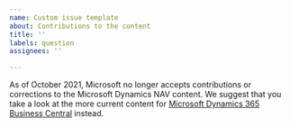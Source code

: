```yaml
---
name: Custom issue template
about: Contributions to the content
title: ''
labels: question
assignees: ''

---
```


As of October 2021, Microsoft no longer accepts contributions or corrections to the Microsoft Dynamics NAV content. We suggest that you take a look at the more current content for [Microsoft Dynamics 365 Business Central](https://docs.microsoft.com/dynamics365/business-central) instead.
